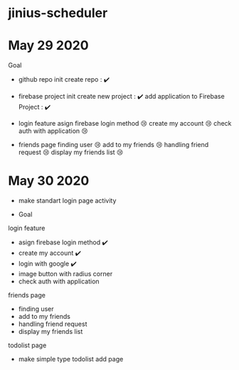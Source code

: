 # jinius-scheduler

# May 29 2020

Goal

- github repo init
  create repo : ✔️

- firebase project init
  create new project : ✔️
  add application to Firebase Project : ✔️

- login feature
  asign firebase login method 😢
  create my account 😢
  check auth with application 😢

- friends page
  finding user 😢
  add to my friends 😢
  handling friend request 😢
  display my friends list 😢

# May 30 2020

- make standart login page activity

* Goal

login feature

- asign firebase login method ✔️
- create my account ✔️
- login with google ✔️
- image button with radius corner
- check auth with application

friends page

- finding user
- add to my friends
- handling friend request
- display my friends list

todolist page

- make simple type todolist add page
